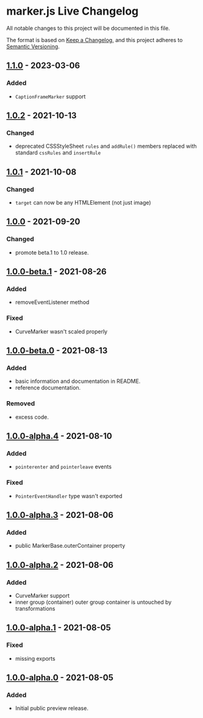 # marker.js Live Changelog
All notable changes to this project will be documented in this file.

The format is based on [Keep a Changelog](https://keepachangelog.com/en/1.0.0/),
and this project adheres to [Semantic Versioning](https://semver.org/spec/v2.0.0.html).

## [1.1.0] - 2023-03-06
### Added
- `CaptionFrameMarker` support

## [1.0.2] - 2021-10-13
### Changed
- deprecated CSSStyleSheet `rules` and `addRule()` members replaced with standard `cssRules` and `insertRule`

## [1.0.1] - 2021-10-08
### Changed
- `target` can now be any HTMLElement (not just image)

## [1.0.0] - 2021-09-20
### Changed
- promote beta.1 to 1.0 release.

## [1.0.0-beta.1] - 2021-08-26
### Added
- removeEventListener method

### Fixed
- CurveMarker wasn't scaled properly

## [1.0.0-beta.0] - 2021-08-13
### Added
- basic information and documentation in README.
- reference documentation.

### Removed
- excess code.

## [1.0.0-alpha.4] - 2021-08-10
### Added
- `pointerenter` and `pointerleave` events

### Fixed
- `PointerEventHandler` type wasn't exported

## [1.0.0-alpha.3] - 2021-08-06
### Added
- public MarkerBase.outerContainer property

## [1.0.0-alpha.2] - 2021-08-06
### Added
- CurveMarker support
- inner group (container) outer group container is untouched by transformations

## [1.0.0-alpha.1] - 2021-08-05
### Fixed
- missing exports

## [1.0.0-alpha.0] - 2021-08-05
### Added
- Initial public preview release.

[1.1.0]: https://github.com/ailon/markerjs-live/releases/tag/v1.1.0
[1.0.2]: https://github.com/ailon/markerjs-live/releases/tag/v1.0.2
[1.0.1]: https://github.com/ailon/markerjs-live/releases/tag/v1.0.1
[1.0.0]: https://github.com/ailon/markerjs-live/releases/tag/v1.0.0
[1.0.0-beta.1]: https://github.com/ailon/markerjs-live/releases/tag/v1.0.0-beta.1
[1.0.0-beta.0]: https://github.com/ailon/markerjs-live/releases/tag/v1.0.0-beta.0
[1.0.0-alpha.4]: https://github.com/ailon/markerjs-live/releases/tag/v1.0.0-alpha.4
[1.0.0-alpha.3]: https://github.com/ailon/markerjs-live/releases/tag/v1.0.0-alpha.3
[1.0.0-alpha.2]: https://github.com/ailon/markerjs-live/releases/tag/v1.0.0-alpha.2
[1.0.0-alpha.1]: https://github.com/ailon/markerjs-live/releases/tag/v1.0.0-alpha.1
[1.0.0-alpha.0]: https://github.com/ailon/markerjs-live/releases/tag/v1.0.0-alpha.0